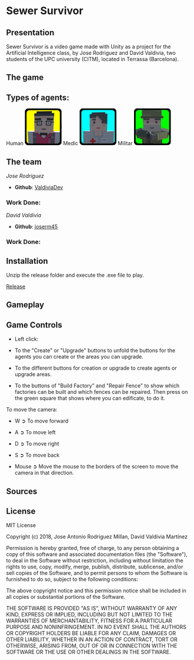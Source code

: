 # Sewer Survivor

## Presentation
Sewer Survivor is a video game made with Unity as a project for the Artificial Intelligence class, by Jose Rodriguez and David Valdivia, two students of the UPC university (CITM), located in Terrassa (Barcelona).

## The game

## Types of agents:
Human
<img src="Images/HumanUI.png" width="100">
Medic
<img src="Images/MedicUI.png" width="100">
Militar
<img src="Images/MilitarUI.png" width="100">



## The team
_Jose Rodriguez_
* **Github**: [ValdiviaDev](https://github.com/ValdiviaDev)

### Work Done:

_David Valdivia_
* **Github**: [joserm45](https://github.com/joserm45)

### Work Done:

## Installation

Unzip the release folder and execute the .exe file to play.

[Release]()

## Gameplay

## Game Controls

  * Left click: 

- To the "Create" or "Upgrade" buttons to unfold the buttons for the agents you can create or the
areas you can upgrade.

- To the different buttons for creation or upgrade to create agents or upgrade areas.

- To the buttons of "Build Factory" and "Repair Fence" to show which factories can be built
and which fences can be repaired. Then press on the green square that shows where you can edificate, to do it.

To move the camera:

   * W ➲ To move forward
   
   * A ➲ To move left
   
   * D ➲ To move right
   
   * S ➲ To move back

  * Mouse ➲ Move the mouse to the borders of the screen to move the camera in that direction.


## Sources

## License

MIT License

Copyright (c) 2018,  Jose Antonio Rodriguez Millan, David Valdivia Martínez

Permission is hereby granted, free of charge, to any person obtaining a copy
of this software and associated documentation files (the "Software"), to deal
in the Software without restriction, including without limitation the rights
to use, copy, modify, merge, publish, distribute, sublicense, and/or sell
copies of the Software, and to permit persons to whom the Software is
furnished to do so, subject to the following conditions:

The above copyright notice and this permission notice shall be included in all
copies or substantial portions of the Software.

THE SOFTWARE IS PROVIDED "AS IS", WITHOUT WARRANTY OF ANY KIND, EXPRESS OR
IMPLIED, INCLUDING BUT NOT LIMITED TO THE WARRANTIES OF MERCHANTABILITY,
FITNESS FOR A PARTICULAR PURPOSE AND NONINFRINGEMENT. IN NO EVENT SHALL THE
AUTHORS OR COPYRIGHT HOLDERS BE LIABLE FOR ANY CLAIM, DAMAGES OR OTHER
LIABILITY, WHETHER IN AN ACTION OF CONTRACT, TORT OR OTHERWISE, ARISING FROM,
OUT OF OR IN CONNECTION WITH THE SOFTWARE OR THE USE OR OTHER DEALINGS IN THE
SOFTWARE.

